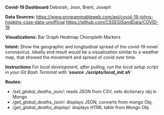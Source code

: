 **Covid-19 Dashboard**
Deborah, Joon, Brent, Joseph

**Data Sources:** 
https://www.programmableweb.com/api/covid-19-johns-hopkins-csse-data-unofficial
https://github.com/CSSEGISandData/COVID-19

**Visualizations:** 
Bar Graph
Heatmap
Choropleth
Markers 

**Intent:**
Show the geographic and longitudinal spread of the covid-19 novel coronavirus. Ideally end result would be a visualization similar to a weather map, that showed the movement and spread of covid over time. 

**Instructions**
*For local development, after pulling, run the local setup script in your Git Bash Terminal with '**source ./scripts/local_init.sh**'*


**Routes:**  
- */set_global_deaths_json/*:
    reads JSON from CSV, sets dictionary obj in Mongo
- */get_global_deaths_json/*:
    displays JSON, converts from mongo Obj, 
- */get_global_deaths_display/*:
    displays HTML table from Mongo Obj